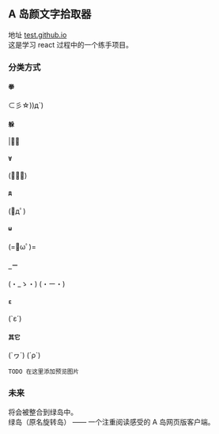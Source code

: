 ## A 岛颜文字拾取器

地址 [test.github.io](https://github.com/facebook/create-react-app)<br>
这是学习 react 过程中的一个练手项目。

### 分类方式

#### `拳`<br>
⊂彡☆))д\`) <br>
#### `躲`<br>
|∀ﾟ <br>
#### `∀`<br>
(ﾟ∀。) <br>
#### `д`<br>
(ﾟдﾟ) <br>
#### `ω`<br>
(=ﾟωﾟ)= <br>
#### `_ー`<br>
(・_ゝ・) (・ー・)<br>
#### `ε`<br>
(\`ε´)<br>
#### `其它`<br>
(\`ヮ´) (´ρ\`)<br>





`TODO 在这里添加预览图片`

### 未来

将会被整合到绿岛中。<br>
绿岛（原名旋转岛） —— 一个注重阅读感受的 A 岛网页版客户端。<br> 
